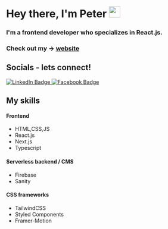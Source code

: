 <h1>
  Hey there, I'm Peter
  <img src="https://media.giphy.com/media/hvRJCLFzcasrR4ia7z/giphy.gif" width="30px"/>
</h1>
 
 
### I'm a frontend developer who specializes in React.js.
 

<!--
**PeterEriksson/PeterEriksson** is a ✨ _special_ ✨ repository because its `README.md` (this file) appears on your GitHub profile.

Here are some ideas to get you started:

- 🔭 I’m currently working on ...
- 🌱 I’m currently learning ...
- 👯 I’m looking to collaborate on ...
- 🤔 I’m looking for help with ...
- 💬 Ask me about ...
- 📫 How to reach me: ...
- 😄 Pronouns: ...
- ⚡ Fun fact: ...
-->
  
### Check out my -> [website](https://petere-portfolio-2.vercel.app/) 

## Socials - lets connect!

<div id="badges">
  <a href="https://www.linkedin.com/in/peter-eriksson-13b8b1120/">
    <img src="https://img.shields.io/badge/LinkedIn-blue?style=for-the-badge&logo=linkedin&logoColor=white" alt="LinkedIn Badge"/>
  </a>
   
  </a>
  <a href="https://www.facebook.com/peter.eriksson.986/">
   <img src="https://img.shields.io/badge/Facebook-1877F2?style=for-the-badge&logo=facebook&logoColor=white" alt="Facebook Badge"  />
  </a>
</div>
 
## My skills

#### Frontend
- HTML,CSS,JS
- React.js
- Next.js
- Typescript

#### Serverless backend / CMS
- Firebase
- Sanity

#### CSS frameworks
- TailwindCSS
- Styled Components
- Framer-Motion

